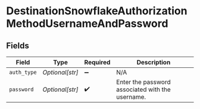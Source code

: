 # DestinationSnowflakeAuthorizationMethodUsernameAndPassword


## Fields

| Field                                            | Type                                             | Required                                         | Description                                      |
| ------------------------------------------------ | ------------------------------------------------ | ------------------------------------------------ | ------------------------------------------------ |
| `auth_type`                                      | *Optional[str]*                                  | :heavy_minus_sign:                               | N/A                                              |
| `password`                                       | *Optional[str]*                                  | :heavy_check_mark:                               | Enter the password associated with the username. |